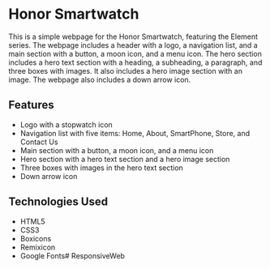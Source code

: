 # Honor Smartwatch

This is a simple webpage for the Honor Smartwatch, featuring the Element series. The webpage includes a header with a logo, a navigation list, and a main section with a button, a moon icon, and a menu icon. The hero section includes a hero text section with a heading, a subheading, a paragraph, and three boxes with images. It also includes a hero image section with an image. The webpage also includes a down arrow icon.

## Features

- Logo with a stopwatch icon
- Navigation list with five items: Home, About, SmartPhone, Store, and Contact Us
- Main section with a button, a moon icon, and a menu icon
- Hero section with a hero text section and a hero image section
- Three boxes with images in the hero text section
- Down arrow icon

## Technologies Used

- HTML5
- CSS3
- Boxicons
- Remixicon
- Google Fonts#   R e s p o n s i v e W e b  
 
